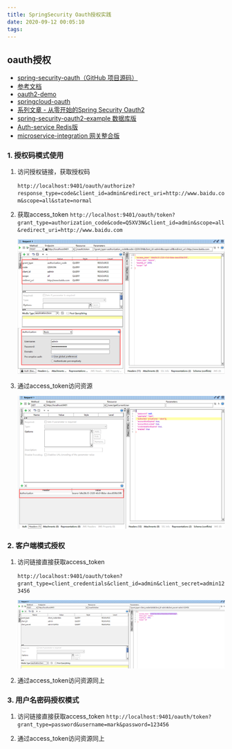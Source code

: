 ```yaml
---
title: SpringSecurity Oauth授权实践
date: 2020-09-12 00:05:10
tags: 
---
```

## oauth授权
- [spring-security-oauth（GitHub 项目源码）](https://github.com/spring-projects/spring-security-oauth)
- [参考文档](http://javajgs.com/archives/1479)
- [oauth2-demo](https://github.com/lexburner/oauth2-demo)
- [springcloud-oauth](https://gitee.com/copoile/springcloud-oauth2)
- [系列文章 - 从零开始的Spring Security Oauth2](http://blog.didispace.com/spring-security-oauth2-xjf-1/)
- [spring-security-oauth2-example 数据库版](https://github.com/wanghongfei/spring-security-oauth2-example)
- [Auth-service Redis版](https://github.com/keets2012/Auth-service)
- [microservice-integration 网关整合版](https://gitee.com/keets/microservice-integration)


### 1. 授权码模式使用
1. 访问授权链接，获取授权码

    `http://localhost:9401/oauth/authorize?response_type=code&client_id=admin&redirect_uri=http://www.baidu.com&scope=all&state=normal`
2. 获取access_token
    `http://localhost:9401/oauth/token?grant_type=authorization_code&code=Q5XV3N&client_id=admin&scope=all&redirect_uri=http://www.baidu.com`

    ![](../../images/springSecurity%20oauth2_1.png)

3. 通过access_token访问资源

    ![](../../images/springSecurity%20oauth2_2.png)

### 2. 客户端模式授权
1. 访问链接直接获取access_token

    `http://localhost:9401/oauth/token?grant_type=client_credentials&client_id=admin&client_secret=admin123456`
    
    ![](../../images/springSecurity_oauth2_client.png)

2. 通过access_token访问资源同上


### 3. 用户名密码授权模式
1. 访问链接直接获取access_token
    `http://localhost:9401/oauth/token?grant_type=password&username=mark&password=123456`

2. 通过access_token访问资源同上



